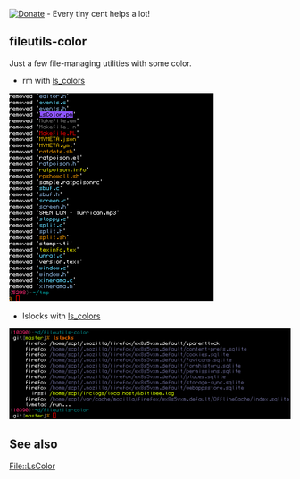 [![Donate](https://img.shields.io/badge/Donate-PayPal-green.svg)](https://www.paypal.com/cgi-bin/webscr?cmd=_donations&business=65SFZJ25PSKG8&currency_code=SEK&source=url) - Every tiny cent helps a lot!

fileutils-color
--------------

Just a few file-managing utilities with some color.

* rm with [ls_colors](https://github.com/trapd00r/LS_COLORS)

![image](/extra/rmc.png)

* lslocks with [ls_colors](https://github.com/trapd00r/LS_COLORS)

![image](/extra/lslocks.png)



See also
--------

[File::LsColor](https://github.com/trapd00r/File-LsColor)
